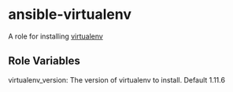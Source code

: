 ansible-virtualenv
========

A role for installing [virtualenv](http://virtualenv.readthedocs.org/en/latest/)

Role Variables
--------------
virtualenv_version: The version of virtualenv to install. Default 1.11.6
